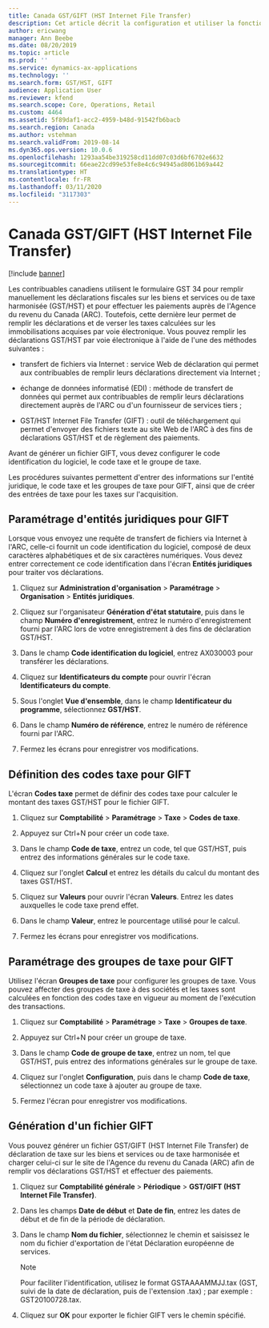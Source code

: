 ```yaml
---
title: Canada GST/GIFT (HST Internet File Transfer)
description: Cet article décrit la configuration et utiliser la fonctionnalité de transfert de fichiers via Internet Canada GST/GIFT (HST Internet File Transfer).
author: ericwang
manager: Ann Beebe
ms.date: 08/20/2019
ms.topic: article
ms.prod: ''
ms.service: dynamics-ax-applications
ms.technology: ''
ms.search.form: GST/HST, GIFT
audience: Application User
ms.reviewer: kfend
ms.search.scope: Core, Operations, Retail
ms.custom: 4464
ms.assetid: 5f89daf1-acc2-4959-b48d-91542fb6bacb
ms.search.region: Canada
ms.author: vstehman
ms.search.validFrom: 2019-08-14
ms.dyn365.ops.version: 10.0.6
ms.openlocfilehash: 1293aa54be319258cd11dd07c03d6bf6702e6632
ms.sourcegitcommit: 66eae22cd99e53fe8e4c6c94945ad8061b69a442
ms.translationtype: HT
ms.contentlocale: fr-FR
ms.lasthandoff: 03/11/2020
ms.locfileid: "3117303"
---
```

# <a name="canada-gsthst-internet-file-transfer"></a>Canada GST/GIFT (HST Internet File Transfer) 

[!include [banner](../includes/banner.md)]

Les contribuables canadiens utilisent le formulaire GST 34 pour remplir manuellement les déclarations fiscales sur les biens et services ou de taxe harmonisée (GST/HST) et pour effectuer les paiements auprès de l'Agence du revenu du Canada (ARC). Toutefois, cette dernière leur permet de remplir les déclarations et de verser les taxes calculées sur les immobilisations acquises par voie électronique. Vous pouvez remplir les déclarations GST/HST par voie électronique à l'aide de l'une des méthodes suivantes :

  - transfert de fichiers via Internet : service Web de déclaration qui permet aux contribuables de remplir leurs déclarations directement via Internet ;

  - échange de données informatisé (EDI) : méthode de transfert de données qui permet aux contribuables de remplir leurs déclarations directement auprès de l'ARC ou d'un fournisseur de services tiers ;

  - GST/HST Internet File Transfer (GIFT) : outil de téléchargement qui permet d'envoyer des fichiers texte au site Web de l'ARC à des fins de déclarations GST/HST et de règlement des paiements.

Avant de générer un fichier GIFT, vous devez configurer le code identification du logiciel, le code taxe et le groupe de taxe. 

Les procédures suivantes permettent d'entrer des informations sur l'entité juridique, le code taxe et les groupes de taxe pour GIFT, ainsi que de créer des entrées de taxe pour les taxes sur l'acquisition.

## <a name="set-up-legal-entities-for-gift"></a>Paramétrage d'entités juridiques pour GIFT

Lorsque vous envoyez une requête de transfert de fichiers via Internet à l'ARC, celle-ci fournit un code identification du logiciel, composé de deux caractères alphabétiques et de six caractères numériques. Vous devez entrer correctement ce code identification dans l'écran **Entités juridiques** pour traiter vos déclarations.

1.  Cliquez sur **Administration d'organisation** \> **Paramétrage** \> **Organisation** \> **Entités juridiques**.

2.  Cliquez sur l'organisateur **Génération d'état statutaire**, puis dans le champ **Numéro d'enregistrement**, entrez le numéro d'enregistrement fourni par l'ARC lors de votre enregistrement à des fins de déclaration GST/HST.

3.  Dans le champ **Code identification du logiciel**, entrez AX030003 pour transférer les déclarations.

4.  Cliquez sur **Identificateurs du compte** pour ouvrir l'écran **Identificateurs du compte**.

5.  Sous l'onglet **Vue d'ensemble**, dans le champ **Identificateur du programme**, sélectionnez **GST/HST**.

6.  Dans le champ **Numéro de référence**, entrez le numéro de référence fourni par l'ARC.

7.  Fermez les écrans pour enregistrer vos modifications.

## <a name="set-up-tax-codes-for-gift"></a>Définition des codes taxe pour GIFT

L'écran **Codes taxe** permet de définir des codes taxe pour calculer le montant des taxes GST/HST pour le fichier GIFT.

1.  Cliquez sur **Comptabilité** \> **Paramétrage** \> **Taxe** \> **Codes de taxe**.

2.  Appuyez sur Ctrl+N pour créer un code taxe.

3.  Dans le champ **Code de taxe**, entrez un code, tel que GST/HST, puis entrez des informations générales sur le code taxe.

4.  Cliquez sur l'onglet **Calcul** et entrez les détails du calcul du montant des taxes GST/HST.

5.  Cliquez sur **Valeurs** pour ouvrir l'écran **Valeurs**. Entrez les dates auxquelles le code taxe prend effet.

6.  Dans le champ **Valeur**, entrez le pourcentage utilisé pour le calcul.

7.  Fermez les écrans pour enregistrer vos modifications.

## <a name="set-up-tax-groups-for-gift"></a>Paramétrage des groupes de taxe pour GIFT

Utilisez l'écran **Groupes de taxe** pour configurer les groupes de taxe. Vous pouvez affecter des groupes de taxe à des sociétés et les taxes sont calculées en fonction des codes taxe en vigueur au moment de l'exécution des transactions.

1.  Cliquez sur **Comptabilité** \> **Paramétrage** \> **Taxe** \> **Groupes de taxe**.

2.  Appuyez sur Ctrl+N pour créer un groupe de taxe.

3.  Dans le champ **Code de groupe de taxe**, entrez un nom, tel que GST/HST, puis entrez des informations générales sur le groupe de taxe.

4.  Cliquez sur l'onglet **Configuration**, puis dans le champ **Code de taxe**, sélectionnez un code taxe à ajouter au groupe de taxe.

5.  Fermez l'écran pour enregistrer vos modifications.

## <a name="generate-a-gift-file"></a>Génération d'un fichier GIFT

Vous pouvez générer un fichier GST/GIFT (HST Internet File Transfer) de déclaration de taxe sur les biens et services ou de taxe harmonisée et charger celui-ci sur le site de l'Agence du revenu du Canada (ARC) afin de remplir vos déclarations GST/HST et effectuer des paiements.

1. Cliquez sur **Comptabilité générale** > **Périodique** > **GST/GIFT (HST Internet File Transfer)**.

2. Dans les champs **Date de début** et **Date de fin**, entrez les dates de début et de fin de la période de déclaration.

3. Dans le champ **Nom du fichier**, sélectionnez le chemin et saisissez le nom du fichier d'exportation de l'état Déclaration européenne de services.

    Note

   Pour faciliter l'identification, utilisez le format GSTAAAAMMJJ.tax (GST, suivi de la date de déclaration, puis de l'extension .tax) ; par exemple : GST20100728.tax.

4. Cliquez sur **OK** pour exporter le fichier GIFT vers le chemin spécifié.
